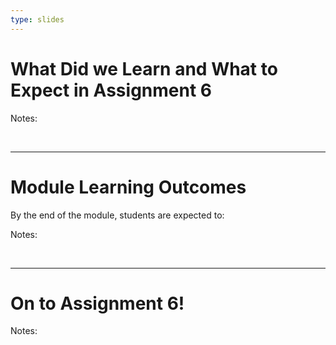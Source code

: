 ```yaml
---
type: slides
---
```


# What Did we Learn and What to Expect in Assignment 6

Notes:

<br>

---


# Module Learning Outcomes

By the end of the module, students are expected to:


Notes: 

<br>


---

# On to Assignment 6!

Notes: 

<br>


